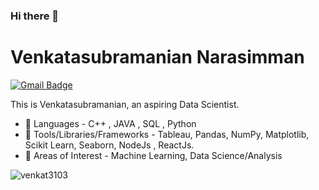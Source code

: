     
### Hi there 👋



# Venkatasubramanian Narasimman
[![Gmail Badge](https://img.shields.io/badge/-n.venkat3103@gmail.com-c14438?style=flat-square&logo=Gmail&logoColor=white&link=mailto:n.venkat3013@gmail.com)](mailto:n.venkat3103@gmail.com)


This is Venkatasubramanian, an aspiring Data Scientist.

- 🌱 Languages - C++ , JAVA , SQL , Python
- 🌱 Tools/Libraries/Frameworks - Tableau, Pandas, NumPy, Matplotlib, Scikit Learn, Seaborn, NodeJs , ReactJs.
- 🌱 Areas of Interest - Machine Learning, Data Science/Analysis

<p align="left"><img src="https://github-readme-stats.vercel.app/api?username=venkat3103&show_icons=true" alt="venkat3103" /></p>




 









